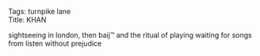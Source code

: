 Tags: turnpike lane  
Title: KHAN
  
sightseeing in london, then baij™ and the ritual of playing waiting for songs from listen without prejudice